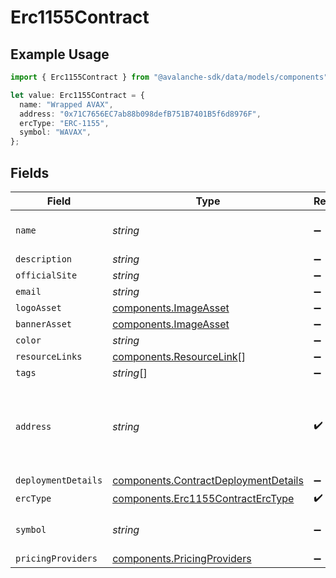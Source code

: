 # Erc1155Contract

## Example Usage

```typescript
import { Erc1155Contract } from "@avalanche-sdk/data/models/components";

let value: Erc1155Contract = {
  name: "Wrapped AVAX",
  address: "0x71C7656EC7ab88b098defB751B7401B5f6d8976F",
  ercType: "ERC-1155",
  symbol: "WAVAX",
};
```

## Fields

| Field                                                                                        | Type                                                                                         | Required                                                                                     | Description                                                                                  | Example                                                                                      |
| -------------------------------------------------------------------------------------------- | -------------------------------------------------------------------------------------------- | -------------------------------------------------------------------------------------------- | -------------------------------------------------------------------------------------------- | -------------------------------------------------------------------------------------------- |
| `name`                                                                                       | *string*                                                                                     | :heavy_minus_sign:                                                                           | The contract name.                                                                           | Wrapped AVAX                                                                                 |
| `description`                                                                                | *string*                                                                                     | :heavy_minus_sign:                                                                           | N/A                                                                                          |                                                                                              |
| `officialSite`                                                                               | *string*                                                                                     | :heavy_minus_sign:                                                                           | N/A                                                                                          |                                                                                              |
| `email`                                                                                      | *string*                                                                                     | :heavy_minus_sign:                                                                           | N/A                                                                                          |                                                                                              |
| `logoAsset`                                                                                  | [components.ImageAsset](../../models/components/imageasset.md)                               | :heavy_minus_sign:                                                                           | N/A                                                                                          |                                                                                              |
| `bannerAsset`                                                                                | [components.ImageAsset](../../models/components/imageasset.md)                               | :heavy_minus_sign:                                                                           | N/A                                                                                          |                                                                                              |
| `color`                                                                                      | *string*                                                                                     | :heavy_minus_sign:                                                                           | N/A                                                                                          |                                                                                              |
| `resourceLinks`                                                                              | [components.ResourceLink](../../models/components/resourcelink.md)[]                         | :heavy_minus_sign:                                                                           | N/A                                                                                          |                                                                                              |
| `tags`                                                                                       | *string*[]                                                                                   | :heavy_minus_sign:                                                                           | N/A                                                                                          |                                                                                              |
| `address`                                                                                    | *string*                                                                                     | :heavy_check_mark:                                                                           | A wallet or contract address in mixed-case checksum encoding.                                | 0x71C7656EC7ab88b098defB751B7401B5f6d8976F                                                   |
| `deploymentDetails`                                                                          | [components.ContractDeploymentDetails](../../models/components/contractdeploymentdetails.md) | :heavy_minus_sign:                                                                           | N/A                                                                                          |                                                                                              |
| `ercType`                                                                                    | [components.Erc1155ContractErcType](../../models/components/erc1155contracterctype.md)       | :heavy_check_mark:                                                                           | N/A                                                                                          |                                                                                              |
| `symbol`                                                                                     | *string*                                                                                     | :heavy_minus_sign:                                                                           | The contract symbol.                                                                         | WAVAX                                                                                        |
| `pricingProviders`                                                                           | [components.PricingProviders](../../models/components/pricingproviders.md)                   | :heavy_minus_sign:                                                                           | N/A                                                                                          |                                                                                              |